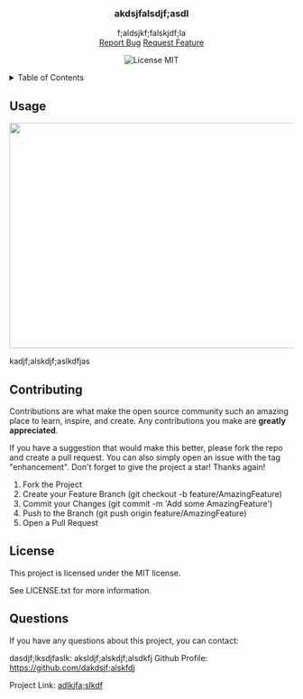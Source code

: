 <h3 align="center">akdsjfalsdjf;asdl</h3>
    <p align="center"> f;aldsjkf;falskjdf;la
    <br />
    <a href="undefined">Report Bug</a>
    <a href="undefined">Request Feature</a>
  </p>


<div align="center">

![License MIT](https://img.shields.io/badge/License-MIT-yellow.svg)

</div>

  <details>
  <summary>Table of Contents</summary>
  <ol>
    <li>
      <a href="#about-the-project">About The Project</a>
      <ul>
        <li><a href="#built-with">Built With</a></li>
      </ul>
    </li>
    <li>
      <a href="#getting-started">Getting Started</a>
      <ul>
        <li><a href="#prerequisites">Prerequisites</a></li>
        <li><a href="#usage">Installation</a></li>
      </ul>
    </li>
    <li><a href="#roadmap">Roadmap</a></li>
    <li><a href="#contributing">Contributing</a></li>
    <li><a href="#license">License</a></li>
    <li><a href="#questions">Questions/Contact</a></li>
  </ol>
</details>

## Usage

 <a href="adlkjfa;slkdf">
    <img src="" alt="" width="600" height="400">
  </a>

kadjf;alskdjf;aslkdfjas

## Contributing

Contributions are what make the open source community such an amazing place to learn, inspire, and create. Any contributions you make are **greatly appreciated**.

If you have a suggestion that would make this better, please fork the repo and create a pull request. You can also simply open an issue with the tag "enhancement".
Don't forget to give the project a star! Thanks again!

1. Fork the Project
2. Create your Feature Branch (git checkout -b feature/AmazingFeature)
3. Commit your Changes (git commit -m 'Add some AmazingFeature')
4. Push to the Branch (git push origin feature/AmazingFeature)
5. Open a Pull Request

## License

This project is licensed under the MIT license.

See LICENSE.txt for more information.

## Questions
If you have any questions about this project, you can contact:

dasdjf;lksdjfaslk: aksldjf;alskdjf;alsdkfj
Github Profile: https://github.com/dakdsjf;alskfdj

Project Link: [adlkjfa;slkdf](adlkjfa;slkdf)
